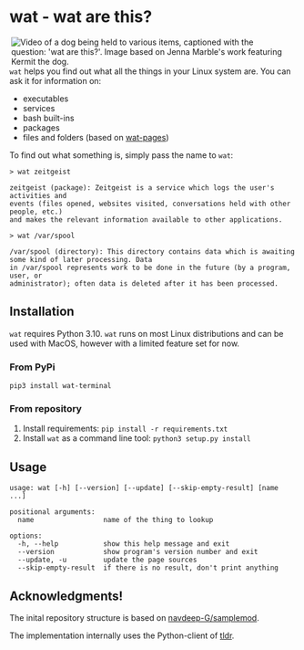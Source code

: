 
# wat - wat are this?

<img align="right" alt="Video of a dog being held to various items, captioned with the question: 'wat are this?'. Image based on Jenna Marble's work featuring Kermit the dog." src="https://user-images.githubusercontent.com/560608/227779499-2a2624b6-e80d-454f-8c90-7309d2f2b77f.gif" style="margin-right: 1em;" />


`wat` helps you find out what all the things in your Linux system are. You can ask it for information on:

 * executables
 * services
 * bash built-ins
 * packages
 * files and folders (based on [wat-pages](https://github.com/codeZeilen/wat-pages)) 


To find out what something is, simply pass the name to `wat`:

```
> wat zeitgeist

zeitgeist (package): Zeitgeist is a service which logs the user's activities and 
events (files opened, websites visited, conversations held with other people, etc.) 
and makes the relevant information available to other applications.

> wat /var/spool

/var/spool (directory): This directory contains data which is awaiting some kind of later processing. Data 
in /var/spool represents work to be done in the future (by a program, user, or 
administrator); often data is deleted after it has been processed.
```

## Installation

`wat` requires Python 3.10. 
`wat` runs on most Linux distributions and can be used with MacOS, however with a limited feature set for now.

### From PyPi

`pip3 install wat-terminal`

### From repository

1. Install requirements: `pip install -r requirements.txt`
2. Install `wat` as a command line tool: `python3 setup.py install`

## Usage

```
usage: wat [-h] [--version] [--update] [--skip-empty-result] [name ...]

positional arguments:
  name                 name of the thing to lookup

options:
  -h, --help           show this help message and exit
  --version            show program's version number and exit
  --update, -u         update the page sources
  --skip-empty-result  if there is no result, don't print anything
```

## Acknowledgments!

The inital repository structure is based on [navdeep-G/samplemod](https://github.com/navdeep-G/samplemod).

The implementation internally uses the Python-client of [tldr](https://github.com/tldr-pages/tldr-python-client/).
